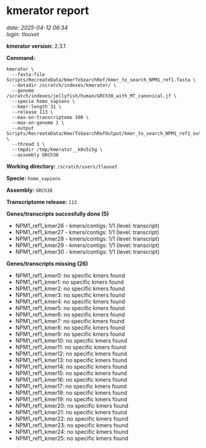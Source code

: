 # kmerator report
*date: 2025-04-12 06:34*  
*login: tlouvet*

**kmerator version:** 2.3.1

**Command:**

```
kmerator \
  --fasta-file Scripts/RecreateData/KmerToSearchRef/kmer_to_search_NPM1_ref1.fasta \
  --datadir /scratch/indexes/kmerator/ \
  --genome /scratch/indexes/jellyfish/human/GRCh38_with_MT_canonical.jf \
  --specie homo_sapiens \
  --kmer-length 31 \
  --release 113 \
  --max-on-transcriptome 100 \
  --max-on-genome 1 \
  --output Scripts/RecreateData/KmerToSearchRefOutput/kmer_to_search_NPM1_ref1_output \
  --thread 1 \
  --tmpdir /tmp/kmerator__k0v5i5g \
  --assembly GRCh38
```

**Working directory:** `/scratch/users/tlouvet`

**Specie:** `homo_sapiens`

**Assembly:** `GRCh38`

**Transcriptome release:** `113`

**Genes/transcripts succesfully done (5)**

- NPM1_ref1_kmer26 - kmers/contigs: 1/1 (level: transcript)
- NPM1_ref1_kmer27 - kmers/contigs: 1/1 (level: transcript)
- NPM1_ref1_kmer28 - kmers/contigs: 1/1 (level: transcript)
- NPM1_ref1_kmer29 - kmers/contigs: 1/1 (level: transcript)
- NPM1_ref1_kmer30 - kmers/contigs: 1/1 (level: transcript)


**Genes/transcripts missing (26)**

- NPM1_ref1_kmer0: no specific kmers found
- NPM1_ref1_kmer1: no specific kmers found
- NPM1_ref1_kmer2: no specific kmers found
- NPM1_ref1_kmer3: no specific kmers found
- NPM1_ref1_kmer4: no specific kmers found
- NPM1_ref1_kmer5: no specific kmers found
- NPM1_ref1_kmer6: no specific kmers found
- NPM1_ref1_kmer7: no specific kmers found
- NPM1_ref1_kmer8: no specific kmers found
- NPM1_ref1_kmer9: no specific kmers found
- NPM1_ref1_kmer10: no specific kmers found
- NPM1_ref1_kmer11: no specific kmers found
- NPM1_ref1_kmer12: no specific kmers found
- NPM1_ref1_kmer13: no specific kmers found
- NPM1_ref1_kmer14: no specific kmers found
- NPM1_ref1_kmer15: no specific kmers found
- NPM1_ref1_kmer16: no specific kmers found
- NPM1_ref1_kmer17: no specific kmers found
- NPM1_ref1_kmer18: no specific kmers found
- NPM1_ref1_kmer19: no specific kmers found
- NPM1_ref1_kmer20: no specific kmers found
- NPM1_ref1_kmer21: no specific kmers found
- NPM1_ref1_kmer22: no specific kmers found
- NPM1_ref1_kmer23: no specific kmers found
- NPM1_ref1_kmer24: no specific kmers found
- NPM1_ref1_kmer25: no specific kmers found
